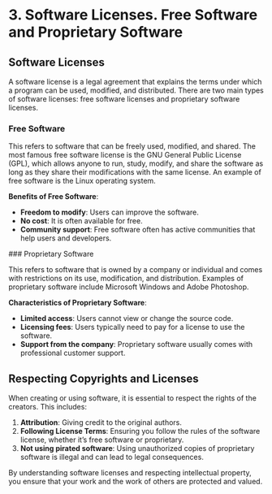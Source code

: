 
# 3. Software Licenses. Free Software and Proprietary Software

## Software Licenses

A software license is a legal agreement that explains the terms under which a program can be used, modified, and distributed. There are two main types of software licenses: free software licenses and proprietary software licenses.

### Free Software

This refers to software that can be freely used, modified, and shared. The most famous free software license is the GNU General Public License (GPL), which allows anyone to run, study, modify, and share the software as long as they share their modifications with the same license. An example of free software is the Linux operating system.

**Benefits of Free Software**:

- **Freedom to modify**: Users can improve the software.
 - **No cost**: It is often available for free.
 - **Community support**: Free software often has active communities that help users and developers.

### Proprietary Software

This refers to software that is owned by a company or individual and comes with restrictions on its use, modification, and distribution. Examples of proprietary software include Microsoft Windows and Adobe Photoshop.

**Characteristics of Proprietary Software**:

- **Limited access**: Users cannot view or change the source code.
- **Licensing fees**: Users typically need to pay for a license to use the software.
- **Support from the company**: Proprietary software usually comes with professional customer support.

## Respecting Copyrights and Licenses

When creating or using software, it is essential to respect the rights of the creators. This includes:

1. **Attribution**: Giving credit to the original authors.
2. **Following License Terms**: Ensuring you follow the rules of the software license, whether it’s free software or proprietary.
3. **Not using pirated software**: Using unauthorized copies of proprietary software is illegal and can lead to legal consequences.

By understanding software licenses and respecting intellectual property, you ensure that your work and the work of others are protected and valued.

